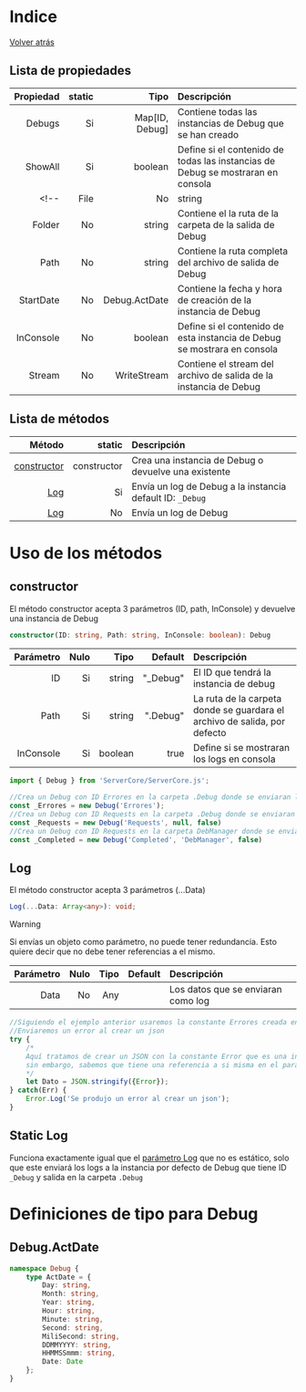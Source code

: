 # Indice
[Volver atrás](../)

## Lista de propiedades

|Propiedad|static|Tipo	        |Descripción                                                                    |
|--------:|-----:|-------------:|:------------------------------------------------------------------------------|
|Debugs	  |Si    |Map[ID, Debug]|Contiene todas las instancias de Debug que se han creado                       |
|ShowAll  |Si    |boolean       |Define si el contenido de todas las instancias de Debug se mostraran en consola|
<!--|File	  |No    |string        |Contiene el nombre del archivo donde se guardara la salida de Debug            |
|Folder	  |No    |string        |Contiene el la ruta de la carpeta de la salida de Debug                        |
|Path	  |No    |string        |Contiene la ruta completa del archivo de salida de Debug                       |
|StartDate|No    |Debug.ActDate |Contiene la fecha y hora de creación de la instancia de Debug                  |
|InConsole|No    |boolean       |Define si el contenido de esta instancia de Debug se mostrara en consola       |
|Stream	  |No    |WriteStream   |Contiene el stream del archivo de salida de la instancia de Debug              |-->

## Lista de métodos

|Método	                    |static     |Descripción                                              |
|--------------------------:|----------:|:--------------------------------------------------------|
|[constructor](#constructor)|constructor|Crea una instancia de Debug o devuelve una existente     |
|[Log](#log)                |Si         |Envía un log de Debug a la instancia default ID: `_Debug`|
|[Log](#static-log)         |No         |Envía un log de Debug                                    |

# Uso de los métodos

## constructor

El método constructor acepta 3 parámetros (ID, path, InConsole) y devuelve una instancia de Debug

```ts
constructor(ID: string, Path: string, InConsole: boolean): Debug
```

|Parámetro|Nulo|Tipo   |Default |Descripción                                                              |
|--------:|---:|------:|-------:|:------------------------------------------------------------------------|
|ID       |Si  |string |"_Debug"|El ID que tendrá la instancia de debug                                   |
|Path     |Si  |string |".Debug"|La ruta de la carpeta donde se guardara el archivo de salida, por defecto|
|InConsole|Si  |boolean|true    |Define si se mostraran los logs en consola                               |

```js
import { Debug } from 'ServerCore/ServerCore.js';

//Crea un Debug con ID Errores en la carpeta .Debug donde se enviaran los logs de los errores y se mostraran en consola
const _Errores = new Debug('Errores');
//Crea un Debug con ID Requests en la carpeta .Debug donde se enviaran los logs de las peticiones pero no se mostrara en consola
const _Requests = new Debug('Requests', null, false)
//Crea un Debug con ID Requests en la carpeta DebManager donde se enviaran los logs de las peticiones completadas pero no se mostrara en consola
const _Completed = new Debug('Completed', 'DebManager', false)
```

## Log

El método constructor acepta 3 parámetros (...Data)

```ts
Log(...Data: Array<any>): void;
```

> [!WARNING]
> Si envías un objeto como parámetro, no puede tener redundancia.
> Esto quiere decir que no debe tener referencias a el mismo.

|Parámetro|Nulo|Tipo|Default|Descripción                       |
|--------:|---:|---:|------:|:---------------------------------|
|Data     |No  |Any	|       |Los datos que se enviaran como log|

```js
//Siguiendo el ejemplo anterior usaremos la constante Errores creada en el ejemplo del uso del método constructor
//Enviaremos un error al crear un json
try {
    /*
    Aquí tratamos de crear un JSON con la constante Error que es una instancia de Debug
    sin embargo, sabemos que tiene una referencia a si misma en el parámetro Debugs por lo que lanzara un error
    */
    let Dato = JSON.stringify({Error});
} catch(Err) {
    Error.Log('Se produjo un error al crear un json');
}
```

## Static Log

Funciona exactamente igual que el [parámetro Log](#log) que no es estático, solo que este enviará los logs
a la instancia por defecto de Debug que tiene ID `_Debug` y salida en la carpeta `.Debug`

# Definiciones de tipo para Debug

## Debug.ActDate
```ts
namespace Debug {
    type ActDate = {
		Day: string,
		Month: string,
		Year: string,
		Hour: string,
		Minute: string,
		Second: string,
		MiliSecond: string,
		DDMMYYYY: string,
		HHMMSSmmm: string,
		Date: Date
	};
}
```